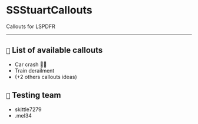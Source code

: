 # SSStuartCallouts

Callouts for LSPDFR

---
## `🚓` List of available callouts
- Car crash 🚗💥
- Train derailment
- (+2 others callouts ideas)

## `🧪` Testing team
- skittle7279
- .mel34
